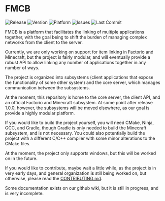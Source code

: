# FMCB <!-- Logo replaces this line -->
![Release](https://img.shields.io/github/v/release/Josh194/FMCB)
![Version](https://img.shields.io/badge/dynamic/json?label=version&prefix=v&query=version&url=https%3A%2F%2Fraw.githubusercontent.com%2FJosh194%2FFMCB%2Fdevelop%2Finfo.json)
![Platform](https://img.shields.io/badge/platform-win--32%20%7C%20win--64-lightgrey)
![Issues](https://img.shields.io/github/issues/Josh194/FMCB)
![Last Commit](https://img.shields.io/github/last-commit/Josh194/FMCB)
<!-- Add downloads badge later -->

FMCB is a platform that facilitates the linking of multiple applications together, with the goal being to shift the burden of managing complex networks from the client to the server.

Currently, we are only working on support for item linking in Factorio and Minecraft, but the project is fairly modular, and will eventually provide a robust API to allow linking any number of applications together in any number of ways.

The project is organized into subsystems (client applications that expose the functionality of some other system) and the core server, which manages communication between the subsystems.

At the moment, this repository is home to the core server, the client API, and an official Factorio and Minecraft subsystem. At some point after release 1.0.0, however, the subsystems will be moved elsewhere, as our goal is provide a highly modular platform.

If you would like to build the project yourself, you will need CMake, Ninja, GCC, and Gradle, though Gradle is only needed to build the Minecraft subsystem, and is not necessary. You could also potentially build the project with a different C/C++ compiler with some minor alterations to the CMake files.

At the moment, the project only supports windows, but this will be worked on in the future.

If you would like to contribute, maybe wait a little while, as the project is in very early days, and general organization is still being worked on, but otherwise, please read the [CONTRIBUTING.md](CONTRIBUTING.md).

Some documentation exists on our github wiki, but it is still in progress, and is very incomplete.
